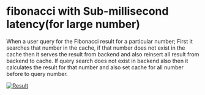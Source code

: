 # fibonacci with Sub-millisecond latency(for large number)

When a user query for the Fibonacci result for a particular number;
First it searches that number in the cache, if that number does not exist in the cache
then it serves the result from backend and also reinsert all result from backend to cache.
If query search does not exist in backend also then it calculates the result for that number
and also set cache for all number before to query number.

[![Result](result.png)](result.png)
